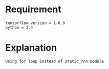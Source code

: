 # Requirement
    tensorflow version = 1.0.0
    python = 3.4

# Explanation
    Using for loop instead of static_rnn module
